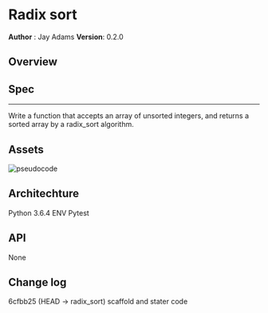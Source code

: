 # Radix sort
**Author** : Jay Adams
**Version**: 0.2.0

## Overview



## Spec
---------------
Write a function that accepts an array of unsorted integers, and returns a sorted array by a radix_sort algorithm. 


## Assets
![pseudocode](../assets/radix_sort.jpg)



## Architechture  
Python 3.6.4
ENV
Pytest


## API
None

## Change log
6cfbb25 (HEAD -> radix_sort) scaffold and stater code